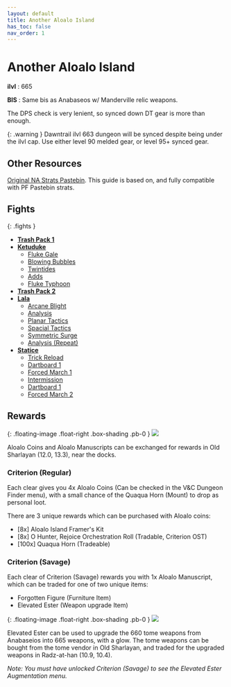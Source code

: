 ```yaml
---
layout: default
title: Another Aloalo Island
has_toc: false
nav_order: 1
---
```


# Another Aloalo Island

**ilvl**
: 665

**BIS**
: Same bis as Anabaseos w/ Manderville relic weapons.

The DPS check is very lenient, so synced down DT gear is more than enough.

{: .warning }
Dawntrail ilvl 663 dungeon will be synced despite being under the ilvl cap.
Use either level 90 melded gear, or level 95+ synced gear.

## Other Resources

[Original NA Strats Pastebin](https://pastebin.com/RRSG6YAK). This guide is
based on, and fully compatible with PF Pastebin strats.

## Fights

{: .fights }
* **[Trash Pack 1](./trash1/)**
* **[Ketuduke](./ketuduke/)**
    * [Fluke Gale](./ketuduke/fluke-gale/)
    * [Blowing Bubbles](./ketuduke/blowing-bubbles/)
    * [Twintides](./ketuduke/twintides/)
    * [Adds](./ketuduke/adds/)
    * [Fluke Typhoon](./ketuduke/fluke-typhoon/)
* **[Trash Pack 2](./trash2/)**
* **[Lala](./lala/)**
    * [Arcane Blight](./lala/arcane-blight/)
    * [Analysis](./lala/analysis/)
    * [Planar Tactics](./lala/planar-tactics)
    * [Spacial Tactics](./lala/spacial-tactics)
    * [Symmetric Surge](./lala/symmetric-surge)
    * [Analysis (Repeat)](./lala/analysis/)
* **[Statice](./statice/)**
    * [Trick Reload](./statice/trick-reload/)
    * [Dartboard 1](./statice/dartboard-1/)
    * [Forced March 1](./statice/forced-march-1/)
    * [Intermission](./statice/intermission/)
    * [Dartboard 1](./statice/dartboard-2/)
    * [Forced March 2](./statice/forced-march-2/)

## Rewards

{: .floating-image .float-right .box-shading .pb-0 }
![](./rewards/trisassant.png)

Aloalo Coins and Aloalo Manuscripts can be exchanged for rewards in Old
Sharlayan (12.0, 13.3), near the docks.

### Criterion (Regular)

Each clear gives you 4x Aloalo Coins (Can be checked in the V&C Dungeon Finder
menu), with a small chance of the Quaqua Horn (Mount) to drop as personal loot.

There are 3 unique rewards which can be purchased with Aloalo coins:

* [8x] Aloalo Island Framer's Kit
* [8x] O Hunter, Rejoice Orchestration Roll (Tradable, Criterion OST)
* [100x] Quaqua Horn (Tradeable)

### Criterion (Savage)

Each clear of Criterion (Savage) rewards you with 1x Aloalo Manuscript, which
can be traded for one of two unique items:

* Forgotten Figure (Furniture Item)
* Elevated Ester (Weapon upgrade Item)

{: .floating-image .float-right .box-shading .pb-0 }
![](./rewards/khaldeen.png)

Elevated Ester can be used to upgrade the 660 tome weapons from Anabaseios into
665 weapons, with a glow. The tome weapons can be bought from the tome vendor in
Old Sharlayan, and traded for the upgraded weapons in Radz-at-han (10.9, 10.4).

*Note: You must have unlocked Criterion (Savage) to see the Elevated Ester
Augmentation menu.*
